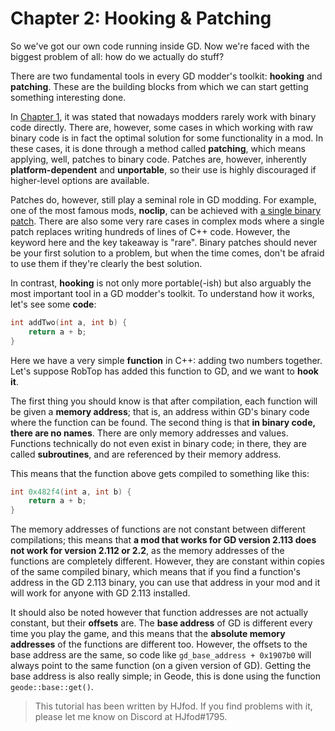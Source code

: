 # Chapter 2: Hooking & Patching

So we've got our own code running inside GD. Now we're faced with the biggest problem of all: how do we actually do stuff?

There are two fundamental tools in every GD modder's toolkit: **hooking** and **patching**. These are the building blocks from which we can start getting something interesting done.

In [Chapter 1](/docs/tutorial/chap1), it was stated that nowadays modders rarely work with binary code directly. There are, however, some cases in which working with raw binary code is in fact the optimal solution for some functionality in a mod. In these cases, it is done through a method called **patching**, which means applying, well, patches to binary code. Patches are, however, inherently **platform-dependent** and **unportable**, so their use is highly discouraged if higher-level options are available.

Patches do, however, still play a seminal role in GD modding. For example, one of the most famous mods, **noclip**, can be achieved with [a single binary patch](https://github.com/absoIute/Mega-Hack-v5/blob/master/bin/hacks/player.json#L7). There are also some very rare cases in complex mods where a single patch replaces writing hundreds of lines of C++ code. However, the keyword here and the key takeaway is "rare". Binary patches should never be your first solution to a problem, but when the time comes, don't be afraid to use them if they're clearly the best solution.

In contrast, **hooking** is not only more portable(-ish) but also arguably the most important tool in a GD modder's toolkit. To understand how it works, let's see some **code**:

```cpp
int addTwo(int a, int b) {
    return a + b;
}
```
Here we have a very simple **function** in C++: adding two numbers together. Let's suppose RobTop has added this function to GD, and we want to **hook it**.

The first thing you should know is that after compilation, each function will be given a **memory address**; that is, an address within GD's binary code where the function can be found. The second thing is that **in binary code, there are no names**. There are only memory addresses and values. Functions technically do not even exist in binary code; in there, they are called **subroutines**, and are referenced by their memory address.

This means that the function above gets compiled to something like this:
```cpp
int 0x482f4(int a, int b) {
    return a + b;
}
```
The memory addresses of functions are not constant between different compilations; this means that **a mod that works for GD version 2.113 does not work for version 2.112 or 2.2**, as the memory addresses of the functions are completely different. However, they are constant within copies of the same compiled binary, which means that if you find a function's address in the GD 2.113 binary, you can use that address in your mod and it will work for anyone with GD 2.113 installed.

It should also be noted however that function addresses are not actually constant, but their **offsets** are. The **base address** of GD is different every time you play the game, and this means that the **absolute memory addresses** of the functions are different too. However, the offsets to the base address are the same, so code like `gd_base_address + 0x1907b0` will always point to the same function (on a given version of GD). Getting the base address is also really simple; in Geode, this is done using the function `geode::base::get()`.


> This tutorial has been written by HJfod. If you find problems with it, please let me know on Discord at HJfod#1795.

